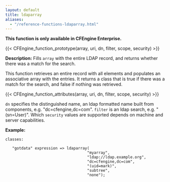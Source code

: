 ```yaml
---
layout: default
title: ldaparray
aliases:
  - "/reference-functions-ldaparray.html"
---
```


**This function is only available in CFEngine Enterprise.**

{{< CFEngine_function_prototype(array, uri, dn, filter, scope, security) >}}

**Description:** Fills `array` with the entire LDAP record, and returns
whether there was a match for the search.

This function retrieves an entire record with all elements and populates
an associative array with the entries. It returns a class that is true
if there was a match for the search, and false if nothing was retrieved.

{{< CFEngine_function_attributes(array, uri, dn, filter, scope, security) >}}

`dn` specifies the distinguished name, an ldap formatted name built from
components, e.g. "dc=cfengine,dc=com". `filter` is an ldap search, e.g.
"(sn=User)". Which `security` values are supported depends on machine and
server capabilities.

**Example:**

```cf3 {skip TODO}
classes:

   "gotdata" expression => ldaparray(
                                    "myarray",
                                    "ldap://ldap.example.org",
                                    "dc=cfengine,dc=com",
                                    "(uid=mark)",
                                    "subtree",
                                    "none");
```
